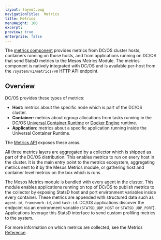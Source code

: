 ```yaml
---
layout: layout.pug
navigationTitle:  Metrics
title: Metrics
menuWeight: 100
excerpt:
preview: true
enterprise: false
---
```


<!-- This source repo for this topic is https://github.com/dcos/dcos-docs -->


The [metrics component](/1.10/overview/architecture/components/#dcos-metrics) provides metrics from DC/OS cluster hosts, containers running on those hosts, and from applications running on DC/OS that send StatsD metrics to the Mesos Metrics Module. The metrics component is natively integrated with DC/OS and is available per-host from the `/system/v1/metrics/v0` HTTP API endpoint.

## Overview
DC/OS provides these types of metrics:

* **Host:** metrics about the specific node which is part of the DC/OS cluster. 
* **Container:** metrics about cgroup allocations from tasks running in the DC/OS [Universal Container Runtime](/1.10/deploying-services/ucr/) or [Docker Engine](/1.10/deploying-services/docker-containerizer/) runtime. 
* **Application:** metrics about a specific application running inside the Universal Container Runtime.

The [Metrics API](/1.10/metrics/metrics-api/) exposes these areas. 

All three metrics layers are aggregated by a collector which is shipped as part of the DC/OS distribution. This enables metrics to run on every host in the cluster. It is the main entry point to the metrics ecosystem, aggregating metrics sent to it by the Mesos Metrics module, or gathering host and container level metrics on the box which is runs. 

The Mesos Metrics module is bundled with every agent in the cluster. This module enables applications running on top of DC/OS to publish metrics to the collector by exposing StatsD host and port environment variables inside every container. These metrics are appended with structured data such as `agent-id`, `framework-id`, and `task-id`. DC/OS applications discover the endpoint via an environment variable (`STATSD_UDP_HOST` or `STATSD_UDP_PORT`). Applications leverage this StatsD interface to send custom profiling metrics to the system.

For more information on which metrics are collected, see the Metrics [Reference](/1.10/metrics/reference/).

